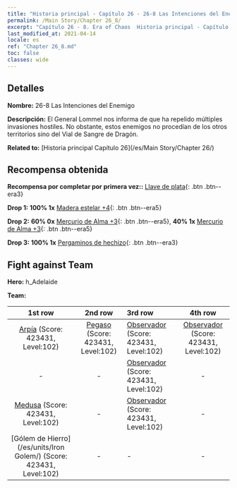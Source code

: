 ```yaml
---
title: "Historia principal - Capítulo 26 - 26-8 Las Intenciones del Enemigo"
permalink: /Main Story/Chapter 26_8/
excerpt: "Capítulo 26 - 8. Era of Chaos  Historia principal - Capítulo 26_8. 26-8 Las Intenciones del Enemigo"
last_modified_at: 2021-04-14
locale: es
ref: "Chapter 26_8.md"
toc: false
classes: wide
---
```


## Detalles

 **Nombre:** 26-8 Las Intenciones del Enemigo

 **Descripción:** El General Lommel nos informa de que ha repelido múltiples invasiones hostiles. No obstante, estos enemigos no procedían de los otros territorios sino del Vial de Sangre de Dragón.

 **Related to:** [Historia principal Capítulo 26](/es/Main Story/Chapter 26/)

## Recompensa obtenida

 **Recompensa por completar por primera vez::** [Llave de plata](/es/Items/con_693/){: .btn .btn--era3}

 **Drop 1:** **100% 1x** [Madera estelar +4](/es/Items/mat_90/){: .btn .btn--era5}

 **Drop 2:** **60% 0x** [Mercurio de Alma +3](/es/Items/mat_84/){: .btn .btn--era5}, **40% 1x** [Mercurio de Alma +3](/es/Items/mat_84/){: .btn .btn--era5}

 **Drop 3:** **100% 1x** [Pergaminos de hechizo](/es/Items/con_694/){: .btn .btn--era3}


## Fight against Team
 **Hero:** h_Adelaide

 **Team:**


  | 1st row | 2nd row | 3rd row | 4th row |
  |:----:|:----:|:----|:----:|
  | [Arpía](/es/units/Harpy/) (Score: 423431, Level:102)  | [Pegaso](/es/units/Pegasus/) (Score: 423431, Level:102)  | [Observador](/es/units/Beholder/) (Score: 423431, Level:102)  | [Observador](/es/units/Beholder/) (Score: 423431, Level:102)  |
  | - | - | [Observador](/es/units/Beholder/) (Score: 423431, Level:102)  | - |
  | [Medusa](/es/units/Medusa/) (Score: 423431, Level:102)  | - | [Observador](/es/units/Beholder/) (Score: 423431, Level:102)  | - |
  | [Gólem de Hierro](/es/units/Iron Golem/) (Score: 423431, Level:102)  | - | - | - |


